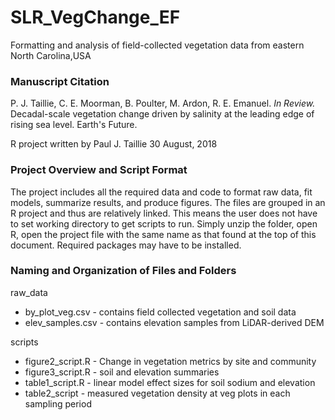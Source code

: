 # SLR_VegChange_EF
Formatting and analysis of field-collected vegetation data from eastern North 
Carolina,USA

### Manuscript Citation
P. J. Taillie, C. E. Moorman, B. Poulter, M. Ardon, R. E. Emanuel. *In Review.*
  Decadal-scale vegetation change driven by salinity at the leading edge of 
  rising sea level. Earth's Future.
  
R project written by Paul J. Taillie
30 August, 2018

### Project Overview and Script Format
The project includes all the required data and code to format raw data, fit 
models, summarize results, and produce figures.  The files are grouped in an R
project and thus are relatively linked.  This means the user does not have to 
set working directory to get scripts to run.  Simply unzip the folder, open R,
open the project file with the same name as that found at the top of this 
document.  Required packages may have to be installed.

### Naming and Organization of Files and Folders

raw_data
  * by_plot_veg.csv - contains field collected vegetation and soil data
  * elev_samples.csv - contains elevation samples from LiDAR-derived DEM
  
scripts
  * figure2_script.R - Change in vegetation metrics by site and community
  * figure3_script.R - soil and elevation summaries
  * table1_script.R - linear model effect sizes for soil sodium and elevation
  * table2_script - measured vegetation density at veg plots in each sampling period





